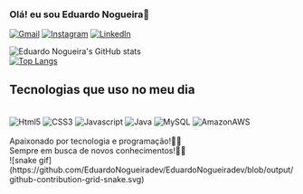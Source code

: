 ### Olá! eu sou Eduardo Nogueira👋
[![Gmail](https://img.shields.io/badge/Gmail-D14836?style=for-the-badge&logo=gmail&logoColor=white)](https://mail.google.com/mail/u/0/#inbox)
[![Instagram](https://img.shields.io/badge/Instagram-E4405F?style=for-the-badge&logo=instagram&logoColor=white)](https://instagram.com/eduu4rdo_?igshid=YmMyMTA2M2Y)
[![Linkedln](https://img.shields.io/badge/LinkedIn-0077B5?style=for-the-badge&logo=linkedin&logoColor=white)](https://www.linkedin.com/in/eduardonogueirati)

![Eduardo Nogueira's GitHub stats](https://github-readme-stats.vercel.app/api?username=EduardoNogueiradev&show_icons=true&theme=radical)
<br>
[![Top Langs](https://github-readme-stats.vercel.app/api/top-langs/?username=EduardoNogueiradev&layout=compact)](https://github.com/EduardoNogueiradev/github-readme-stats)

## Tecnologias que uso no meu dia

<div style="display inline-block"><br/>
    <img align="center" alt="Html5" src="https://img.shields.io/badge/HTML5-E34F26?style=for-the-badge&logo=html5&logoColor=white">
    <img align="center" alt="CSS3" src="https://img.shields.io/badge/CSS-239120?&style=for-the-badge&logo=css3&logoColor=white">
    <img align="center" alt="Javascript" src="https://img.shields.io/badge/JavaScript-323330?style=for-the-badge&logo=javascript&logoColor=F7DF1E">
    <img align="center" alt="Java" src="https://img.shields.io/badge/Java-ED8B00?style=for-the-badge&logo=java&logoColor=white">
    <img align="center" alt="MySQL" src="https://img.shields.io/badge/MySQL-00000F?style=for-the-badge&logo=mysql&logoColor=white">
    <img align="center" alt="AmazonAWS" src="https://img.shields.io/badge/Amazon_AWS-232F3E?style=for-the-badge&logo=amazon-aws&logoColor=white">
</div><br/>
Apaixonado por tecnologia e programação!👨‍💻<br>
Sempre em busca de novos conhecimentos!👨‍🎓<br>
![snake gif](https://github.com/EduardoNogueiradev/EduardoNogueiradev/blob/output/github-contribution-grid-snake.svg)
